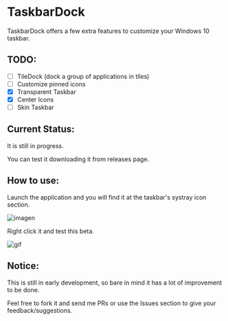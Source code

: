 # TaskbarDock

TaskbarDock offers a few extra features to customize your Windows 10 taskbar.

## TODO:
- [ ] TileDock (dock a group of applications in tiles)
- [ ] Customize pinned icons
- [x] Transparent Taskbar
- [x] Center Icons
- [ ] Skin Taskbar

## Current Status:

It is still in progress. 

You can test it downloading it from releases page.

## How to use:

Launch the application and you will find it at the taskbar's systray icon section.

![imagen](https://user-images.githubusercontent.com/1015823/60865748-4c8a5a00-a1ec-11e9-8a50-405a971a3fad.png)

Right click it and test this beta.

![gif](https://lh3.googleusercontent.com/dVGpcB16u6KQHaPQzl9v-xlrqLiqTyLG6z0u7SrLEaDk9m_NoshQQrnwx-lVEnL6YaaPgX8MC10OdoGwoRbxWfNBklVxp-53SozgwvTk8wQkavKnUyz-PpAkKXwPze1d-RW5010zyISCWBH-Nd_AypnFZbL0rO_9wFapQzloBqnKDsPHPyjkmqZKOkzWm4KUD3f4M2f-w5y-jltQMa9PPlff1aOY1IZksxuLFwl9pwrYhp7JDuDNyRgMttpvnVw0vlaSNM7JjxVsKigvhHnhPABoHoG-UjC9wrK7FdKUqpKZVGSUjtuC8t4UtR2Chf3J0sTy2H9pLiY0Hz35pSCOrkb5qtrg8SX6e3ZaCAiupUredRiadT0BTACdOMa5OF9Gnczkfipw57KWw4CRaDwIu6jCeOsKqzVujuTO0bae0aZo53KUtEeKyvo9vvKuFslpog0gE2p9SU9BaGYd19Soh6v3joRxVpGV6c_4MqWCIkZ_eeMmsREAmfSHxUH1t8mOb_xQ5yQXvqoS3zfgdoYJa3TXlojylGC00JmYm4jQ7yT9lyWokhpSsJn9aSWE2Hc0OEu81pwdlr1KQpQNQArzpZNbh7-RgVjWgLfdMC_QLg2pCwZP3xjJ64u2e3ZVafyn7Kbs8CtPR1qw1ivuSZmbyK3oOh2QHeQ=w1123-h192-no)

## Notice:

This is still in early development, so bare in mind it has a lot of improvement to be done.

Feel free to fork it and send me PRs or use the Issues section to give your feedback/suggestions.
